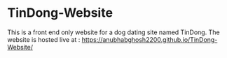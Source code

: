 # TinDong-Website
This is a front end only website for a dog dating site named TinDong.
The website is hosted live at : https://anubhabghosh2200.github.io/TinDong-Website/
